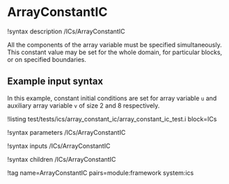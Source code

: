 # ArrayConstantIC

!syntax description /ICs/ArrayConstantIC

All the components of the array variable must be specified simultaneously. This constant value may be set for the whole domain, for particular blocks, or on specified boundaries.

## Example input syntax

In this example, constant initial conditions are set for array variable `u` and auxiliary array variable `v` of size 2 and 8 respectively.

!listing test/tests/ics/array_constant_ic/array_constant_ic_test.i block=ICs

!syntax parameters /ICs/ArrayConstantIC

!syntax inputs /ICs/ArrayConstantIC

!syntax children /ICs/ArrayConstantIC

!tag name=ArrayConstantIC pairs=module:framework system:ics
